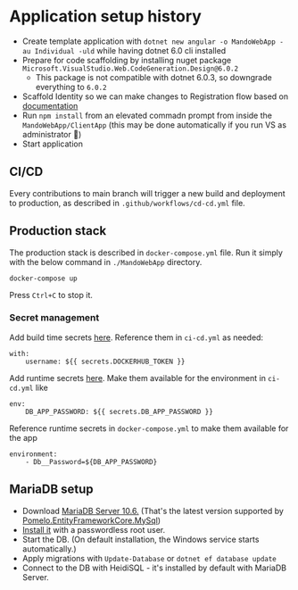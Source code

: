 # Application setup history

* Create template application with `dotnet new angular -o MandoWebApp -au Individual -uld` while having dotnet 6.0 cli installed
* Prepare for code scaffolding by installing nuget package `Microsoft.VisualStudio.Web.CodeGeneration.Design@6.0.2`
    * This package is not compatible with dotnet 6.0.3, so downgrade everything to `6.0.2`
* Scaffold Identity so we can make changes to Registration flow based on [documentation](https://docs.microsoft.com/en-us/aspnet/core/security/authentication/scaffold-identity?view=aspnetcore-6.0&tabs=visual-studio#scaffold-identity-into-an-mvc-project-with-authorization)
* Run `npm install` from an elevated commadn prompt from inside the `MandoWebApp/ClientApp` (this may be done automatically if you run VS as administrator 🤔)
* Start application

## CI/CD

Every contributions to main branch will trigger a new build and deployment to production, as described in `.github/workflows/cd-cd.yml` file.

## Production stack

The production stack is described in `docker-compose.yml` file. Run it simply with the below command in `./MandoWebApp` directory.
```
docker-compose up
```
Press `Ctrl+C` to stop it.

### Secret management

Add build time secrets [here](https://github.com/MandoGroupHun/Mando/settings/secrets/actions/new).
Reference them in `ci-cd.yml` as needed:
```
with:
    username: ${{ secrets.DOCKERHUB_TOKEN }}
```

Add runtime secrets [here](https://github.com/MandoGroupHun/Mando/settings/environments/476737565/edit).
Make them available for the environment in `ci-cd.yml` like
```
env:
    DB_APP_PASSWORD: ${{ secrets.DB_APP_PASSWORD }}
```
Reference runtime secrets in `docker-compose.yml` to make them available for the app
```
environment:
    - Db__Password=${DB_APP_PASSWORD}
```

## MariaDB setup

* Download [MariaDB Server 10.6.](https://mariadb.org/download/?t=mariadb&p=mariadb&r=10.6.7) (That's the latest version supported by [Pomelo.EntityFrameworkCore.MySql](https://github.com/PomeloFoundation/Pomelo.EntityFrameworkCore.MySql#supported-database-servers-and-versions))
* [Install it](https://mariadb.com/kb/en/installing-mariadb-msi-packages-on-windows/) with a passwordless root user.
* Start the DB. (On default installation, the Windows service starts automatically.)
* Apply migrations with `Update-Database` or `dotnet ef database update`
* Connect to the DB with HeidiSQL - it's installed by default with MariaDB Server.
